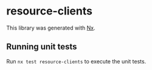 # resource-clients

This library was generated with [Nx](https://nx.dev).

## Running unit tests

Run `nx test resource-clients` to execute the unit tests.
